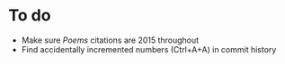 # To do

* Make sure *Poems* citations are 2015 throughout
* Find accidentally incremented numbers (Ctrl+A+A) in commit history
